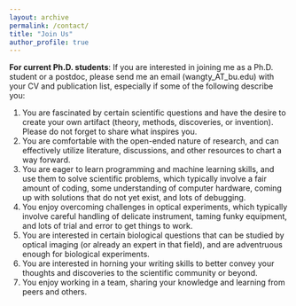 ```yaml
---
layout: archive
permalink: /contact/
title: "Join Us"
author_profile: true
---
```



<b>For current Ph.D. students</b>: If you are interested in joining me as a Ph.D. student or a postdoc, please send me an email (wangty_AT_bu.edu) with your CV and publication list, especially if some of the following describe you:

1. You are fascinated by certain scientific questions and have the desire to create your own artifact (theory, methods, discoveries, or invention). Please do not forget to share what inspires you.
1. You are comfortable with the open-ended nature of research, and can effectively utilize literature, discussions, and other resources to chart a way forward.
1. You are eager to learn programming and machine learning skills, and use them to solve scientific problems, which typically involve a fair amount of coding, some understanding of computer hardware, coming up with solutions that do not yet exist, and lots of debugging.
1. You enjoy overcoming challenges in optical experiments, which typically involve careful handling of delicate instrument, taming funky equipment, and lots of trial and error to get things to work.
1. You are interested in certain biological questions that can be studied by optical imaging (or already an expert in that field), and are adventruous enough for biological experiments. 
1. You are interested in horning your writing skills to better convey your thoughts and discoveries to the scientific community or beyond. 
1. You enjoy working in a team, sharing your knowledge and learning from peers and others. 